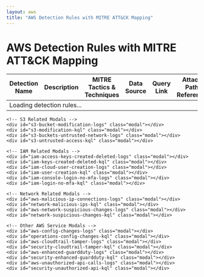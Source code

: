 ```yaml
---
layout: aws
title: "AWS Detection Rules with MITRE ATT&CK Mapping"
---
```


<h1>AWS Detection Rules with MITRE ATT&CK Mapping</h1>

<table>
    <thead>
        <tr>
            <th>Detection Name</th>
            <th>Description</th>
            <th>MITRE Tactics & Techniques</th>
            <th>Data Source</th>
            <th>Query Link</th>
            <th>Attack Path Reference</th>
            <th>Sample Logs</th>
        </tr>
    </thead>
    <tbody id="detection-rules-table-body">
        <tr>
            <td colspan="7" class="loading-indicator">Loading detection rules...</td>
        </tr>
    </tbody>
</table>

<!-- Modal containers -->
<div id="modal-containers">
    <!-- EC2 Related Modals -->
    <div id="aws-imdsv1-kql" class="modal"></div>
    <div id="ec2-imdsv1-logs" class="modal"></div>
    <div id="ec2-suspicious-deployment-logs" class="modal"></div>
    <div id="ec2-suspicious-deployment-kql" class="modal"></div>
    <div id="ec2-password-data-retrieved-logs" class="modal"></div>
    <div id="ec2-password-kql" class="modal"></div>
    <div id="snapshot-exfiltration-logs" class="modal"></div>
    <div id="snapshot-exfil-kql" class="modal"></div>
    
    <!-- S3 Related Modals -->
    <div id="s3-bucket-modification-logs" class="modal"></div>
    <div id="s3-modification-kql" class="modal"></div>
    <div id="s3-buckets-untrusted-network-logs" class="modal"></div>
    <div id="s3-untrusted-access-kql" class="modal"></div>
    
    <!-- IAM Related Modals -->
    <div id="iam-access-keys-created-deleted-logs" class="modal"></div>
    <div id="iam-keys-created-deleted-kql" class="modal"></div>
    <div id="iam-cloud-user-creation-logs" class="modal"></div>
    <div id="iam-user-creation-kql" class="modal"></div>
    <div id="iam-console-login-no-mfa-logs" class="modal"></div>
    <div id="iam-login-no-mfa-kql" class="modal"></div>
    
    <!-- Network Related Modals -->
    <div id="aws-malicious-ip-connections-logs" class="modal"></div>
    <div id="network-malicious-ips-kql" class="modal"></div>
    <div id="aws-network-suspicious-changes-logs" class="modal"></div>
    <div id="network-suspicious-changes-kql" class="modal"></div>
    
    <!-- Other AWS Service Modals -->
    <div id="aws-config-changes-logs" class="modal"></div>
    <div id="operations-config-changes-kql" class="modal"></div>
    <div id="aws-cloudtrail-tamper-logs" class="modal"></div>
    <div id="security-cloudtrail-tamper-kql" class="modal"></div>
    <div id="aws-enhanced-guardduty-logs" class="modal"></div>
    <div id="security-enhanced-guardduty-kql" class="modal"></div>
    <div id="aws-unauthorized-api-calls-logs" class="modal"></div>
    <div id="security-unauthorized-api-kql" class="modal"></div>
</div>